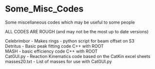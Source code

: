 # Some_Misc_Codes
Some miscellaneous codes which may be useful to some people <br>

ALL CODES ARE ROUGH (and may not be the most up to date versions) <br>

Celebrimbor - Makes rings - python script for beam offset on S3 <br>
Detritus - Basic peak fitting code C++ with ROOT <br>
MASH - basic efficiency code C++ with ROOT <br>
CatGUI.py - Reaction Kinematics code based on the CatKin excel sheets <br>
masses20.txt - List of masses for use with CatGUI.py <br>
